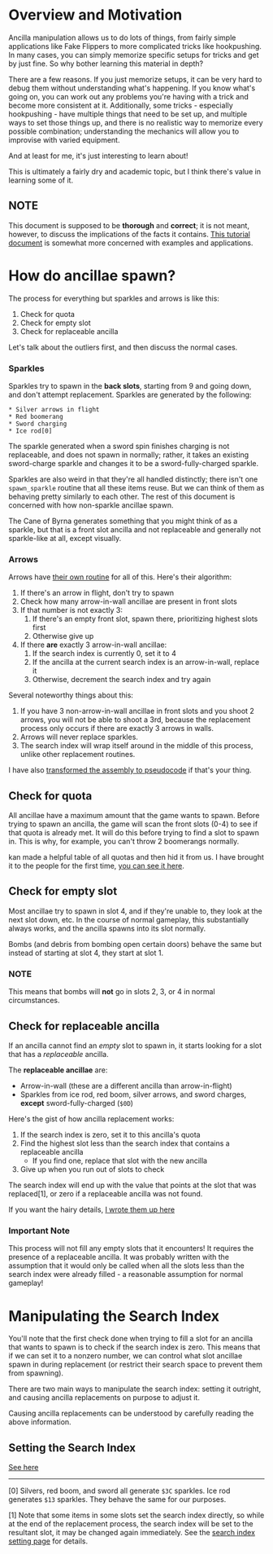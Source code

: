 # Overview and Motivation

Ancilla manipulation allows us to do lots of things, from fairly simple applications like Fake Flippers to more complicated tricks like hookpushing. In many cases, you can simply memorize specific setups for tricks and get by just fine. So why bother learning this material in depth?

There are a few reasons. If you just memorize setups, it can be very hard to debug them without understanding what's happening. If you know what's going on, you can work out any problems you're having with a trick and become more consistent at it. Additionally, some tricks - especially hookpushing - have multiple things that need to be set up, and multiple ways to set those things up, and there is no realistic way to memorize every possible combination; understanding the mechanics will allow you to improvise with varied equipment.

And at least for me, it's just interesting to learn about!

This is ultimately a fairly dry and academic topic, but I think there's value in learning some of it.

## NOTE

This document is supposed to be **thorough** and **correct**; it is not meant, however, to discuss the implications of the facts it contains. [This tutorial document](ancilla_tutorial.md) is somewhat more concerned with examples and applications.

# How do ancillae spawn?

The process for everything but sparkles and arrows is like this:

1. Check for quota
1. Check for empty slot
1. Check for replaceable ancilla

Let's talk about the outliers first, and then discuss the normal cases.

### Sparkles

Sparkles try to spawn in the **back slots**, starting from 9 and going down, and don't attempt replacement. Sparkles are generated by the following:

    * Silver arrows in flight
    * Red boomerang
    * Sword charging
    * Ice rod[0]

The sparkle generated when a sword spin finishes charging is not replaceable, and does not spawn in normally; rather, it takes an existing sword-charge sparkle and changes it to be a sword-fully-charged sparkle.

Sparkles are also weird in that they're all handled distinctly; there isn't one `spawn_sparkle` routine that all these items reuse. But we can think of them as behaving pretty similarly to each other. The rest of this document is concerned with how non-sparkle ancillae spawn.

The Cane of Byrna generates something that you might think of as a sparkle, but that is a front slot ancilla and not replaceable and generally not sparkle-like at all, except visually.

### Arrows

Arrows have [their own routine](https://github.com/spannerisms/jpdasm/blob/master/bank_09.asm#L6161) for all of this. Here's their algorithm:

1. If there's an arrow in flight, don't try to spawn
1. Check how many arrow-in-wall ancillae are present in front slots
1. If that number is not exactly 3:
    1. If there's an empty front slot, spawn there, prioritizing highest slots first
    1. Otherwise give up
1. If there **are** exactly 3 arrow-in-wall ancillae:
    1. If the search index is currently 0, set it to 4
    1. If the ancilla at the current search index is an arrow-in-wall, replace it
    1. Otherwise, decrement the search index and try again

Several noteworthy things about this:

1. If you have 3 non-arrow-in-wall ancillae in front slots and you shoot 2 arrows, you will not be able to shoot a 3rd, because the replacement process only occurs if there are exactly 3 arrows in walls.
1. Arrows will never replace sparkles.
1. The search index will wrap itself around in the middle of this process, unlike other replacement routines.

I have also [transformed the assembly to pseudocode](AncillaAdd_ArrowFindSlot.md) if that's your thing.

## Check for quota

All ancillae have a maximum amount that the game wants to spawn. Before trying to spawn an ancilla, the game will scan the front slots (0-4) to see if that quota is already met. It will do this before trying to find a slot to spawn in. This is why, for example, you can't throw 2 boomerangs normally.

kan made a helpful table of all quotas and then hid it from us. I have brought it to the people for the first time, [you can see it here](ancilla_quotas.md).


## Check for empty slot

Most ancillae try to spawn in slot 4, and if they're unable to, they look at the next slot down, etc. In the course of normal gameplay, this substantially always works, and the ancilla spawns into its slot normally.

Bombs (and debris from bombing open certain doors) behave the same but instead of starting at slot 4, they start at slot 1.

### NOTE

This means that bombs will **not** go in slots 2, 3, or 4 in normal circumstances.

## Check for replaceable ancilla

If an ancilla cannot find an _empty_ slot to spawn in, it starts looking for a slot that has a _replaceable_ ancilla. 

The **replaceable ancillae** are:

* Arrow-in-wall (these are a different ancilla than arrow-in-flight)
* Sparkles from ice rod, red boom, silver arrows, and sword charges, **except** sword-fully-charged (`$0D`)

Here's the gist of how ancilla replacement works:

1. If the search index is zero, set it to this ancilla's quota
1. Find the highest slot less than the search index that contains a replaceable ancilla
    * If you find one, replace that slot with the new ancilla
1. Give up when you run out of slots to check

The search index will end up with the value that points at the slot that was replaced[1], or zero if a replaceable ancilla was not found.

If you want the hairy details, [I wrote them up here](ancilla_replacement.md)

### Important Note

This process will not fill any empty slots that it encounters! It requires the presence of a replaceable ancilla. It was probably written with the assumption that it would only be called when all the slots less than the search index were already filled - a reasonable assumption for normal gameplay!

# Manipulating the Search Index

You'll note that the first check done when trying to fill a slot for an ancilla that wants to spawn is to check if the search index is zero. This means that if we can set it to a nonzero number, we can control what slot ancillae spawn in during replacement (or restrict their search space to prevent them from spawning).

There are two main ways to manipulate the search index: setting it outright, and causing ancilla replacements on purpose to adjust it.

Causing ancilla replacements can be understood by carefully reading the above information.

## Setting the Search Index

[See here](setting_search_index.md)

---


[0] Silvers, red boom, and sword all generate `$3C` sparkles. Ice rod generates `$13` sparkles. They behave the same for our purposes.

[1] Note that some items in some slots set the search index directly, so while at the end of the replacement process, the search index will be set to the resultant slot, it may be changed again immediately. See the [search index setting page](setting_search_index.md) for details.
